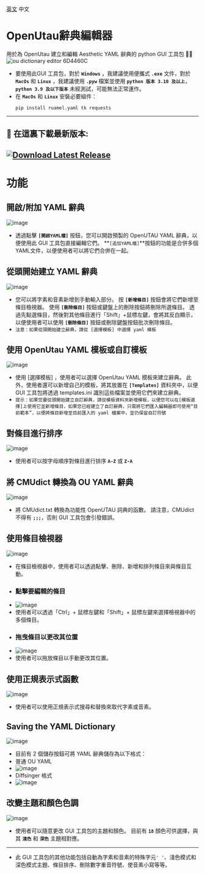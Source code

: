 [英文](./README.md) 中文
# OpenUtau辭典編輯器
用於為 OpenUtau 建立和編輯 Aesthetic YAML 辭典的 python GUI 工具包 🥰😍
![ou dictionary editor  6D4460C](https://github.com/Cadlaxa/OpenUtau-Dictionary-Editor/assets/92255161/7e28a808-cd52-4c85-a4d0-f2166e32d750)
- 要使用此GUI 工具包，對於 **`Windows`** ，我建議使用便攜式 **`.exe`** 文件，對於 **`MacOs`** 和 **`Linux`** ，我建議使用 **`.pyw`** 檔案並使用 **`python 版本 3.10 及以上`**，  **`python 3.9 及以下版本`** 未經測試，可能無法正常運作。
- 在 **`MacOs`** 和 **`Linux`** 安裝必要組件：
  ```
  pip install ruamel.yaml tk requests
  ```
---
## 📍 在這裏下載最新版本:
[![Download Latest Release](https://img.shields.io/github/v/release/Cadlaxa/OpenUtau-Dictionary-Editor?style=for-the-badge&label=Download&kill_cache=1)](https://github.com/Cadlaxa/OpenUtau-Dictionary-Editor/releases)
---
# 功能
## 開啟/附加 YAML 辭典
![image](https://github.com/Cadlaxa/OpenUtau-Dictionary-Editor/assets/92255161/a0bf596e-01a9-4ec6-bbe2-0d2503972122)
- 透過點擊 **`[開啟YAML檔]`** 按鈕，您可以開啟預製的 OpenUTAU YAML 辭典，以便使用此 GUI 工具包直接編輯它們。 **`[追加YAML檔]`**按鈕的功能是合併多個YAML文件，以便使用者可以將它們合併在一起。
## 從頭開始建立 YAML 辭典
![image](https://github.com/Cadlaxa/OpenUtau-Dictionary-Editor/assets/92255161/4d4b6537-2622-4c2c-b13e-a9838037ee95)
- 您可以將字素和音素新增到手動輸入部分。 按 **`[新增條目]`** 按鈕會將它們新增至條目檢視器。 使用 **`[刪除條目]`** 按鈕或鍵盤上的刪除按鈕將刪除所選條目。 透過先點選條目，然後對其他條目進行「Shift」+鼠標左鍵，會將其反白顯示，以便使用者可以使用 **`[刪除條目]`** 按鈕或刪除鍵盤按鈕批次刪除條目。
- `注意：如果從頭開始建立辭典，請從 [選擇模板] 中選擇 yaml 模板`
## 使用 OpenUtau YAML 模板或自訂模板
![image](https://github.com/Cadlaxa/OpenUtau-Dictionary-Editor/assets/92255161/7079a076-8933-44e2-8428-939c52da749a)
- 使用 [選擇模板] ，使用者可以選擇 OpenUtau YAML 模板來建立辭典。 此外，使用者還可以新增自己的模板，將其放置在 **`[Templates]`** 資料夾中，以便 GUI 工具包將透過 templates.ini 識別這些檔案並使用它們來建立辭典。
- `提示：如果您要從頭開始建立自訂辭典，請從模板資料夾新增模板，以便您可以在[模板選擇]上使用它並新增條目，如果您已經建立了自訂辭典，只需將它們匯入編輯器即可使用“目前範本”，以便將條目新增至目前匯入的 yaml 檔案中，並仍保留自訂符號`
## 對條目進行排序
![image](https://github.com/Cadlaxa/OpenUtau-Dictionary-Editor/assets/92255161/86e65879-9af1-4cda-af37-70b8c1cc40a6)
- 使用者可以按字母順序對條目進行排序 **`A-Z`** 或 **`Z-A`**
## 將 CMUdict 轉換為 OU YAML 辭典
![image](https://github.com/Cadlaxa/OpenUtau-Dictionary-Editor/assets/92255161/2ecf2317-435b-427a-8535-c53dc83150cd)
- 將 CMUdict.txt 轉換為功能性 OpenUTAU 詞典的函數。 請注意，CMUdict 不得有 **`;;;`**，否則 GUI 工具包會引發錯誤。
## 使用條目檢視器
![image](https://github.com/Cadlaxa/OpenUtau-Dictionary-Editor/assets/92255161/6f37b8d4-dff0-4408-9a20-954a245eeeea)
- 在條目檢視器中，使用者可以透過點擊、刪除、新增和排列條目來與條目互動。
- ### 點擊要編輯的條目
- ![image](https://github.com/Cadlaxa/OpenUtau-Dictionary-Editor/assets/92255161/2b85b200-d856-479f-840c-239ed4e2ecd5)
 - 使用者可以透過「Ctrl」+ 鼠標左鍵和「Shift」+ 鼠標左鍵來選擇檢視器中的多個條目。
- ### 拖曳條目以更改其位置
- ![image](https://github.com/Cadlaxa/OpenUtau-Dictionary-Editor/assets/92255161/470c74b9-aa64-4048-8ed2-6d29086ab50f)
 - 使用者可以拖放條目以手動更改其位置。
## 使用正規表示式函數
![image](https://github.com/Cadlaxa/OpenUtau-Dictionary-Editor/assets/92255161/65e78088-d2fe-4d32-9663-f1b0dc42d083)
- 使用者可以使用正規表示式搜尋和替換來取代字素或音素。
## Saving the YAML Dictionary
![image](https://github.com/Cadlaxa/OpenUtau-Dictionary-Editor/assets/92255161/aed1949e-caa1-4eba-9633-5dcfdbf50d94)
- 目前有 2 個儲存按鈕可將 YAML 辭典儲存為以下格式：
 - 普通 OU YAML
 - ![image](https://github.com/Cadlaxa/OpenUtau-Dictionary-Editor/assets/92255161/fcf731ff-9d06-420e-8705-063314ceccc2)
 - Diffsinger 格式
 - ![image](https://github.com/Cadlaxa/OpenUtau-Dictionary-Editor/assets/92255161/20a075ef-b8b3-4d4c-a228-2b3d39736a09)
## 改變主題和顏色色調
![image](https://github.com/Cadlaxa/OpenUtau-Dictionary-Editor/assets/92255161/54450466-81e2-4e2f-9cc2-135d97602121)
- 使用者可以隨意更改 GUI 工具包的主題和顏色。 目前有 **`18`** 顏色可供選擇，與其 **`淺色`** 和 **`深色`** 主題相對應。
---
- 此 GUI 工具包的其他功能包括自動為字素和音素的特殊字元`' '`、淺色模式和深色模式主題、條目排序、刪除數字重音符號、使音素小寫等等。
